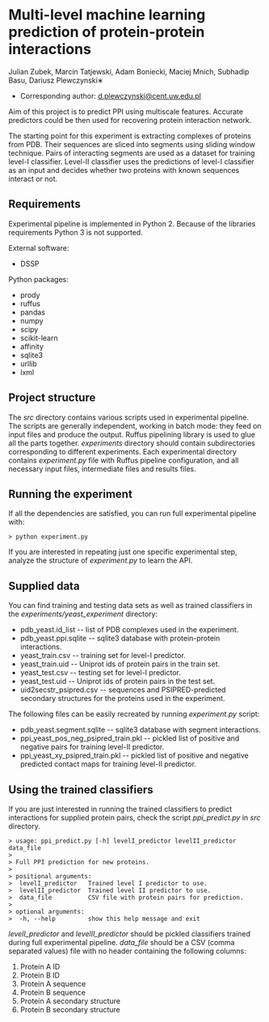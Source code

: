 # Multi-level machine learning prediction of protein-protein interactions #

Julian Zubek, Marcin Tatjewski, Adam Boniecki, Maciej Mnich, Subhadip Basu,
Dariusz Plewczynski∗

* Corresponding author: d.plewczynski@cent.uw.edu.pl

Aim of this project is to predict PPI using multiscale features. Accurate
predictors could be then used for recovering protein interaction network.

The starting point for this experiment is extracting complexes of proteins from PDB.
Their sequences are sliced into segments using sliding
window technique. Pairs of interacting segments are used as a dataset for
training level-I classifier. Level-II classifier uses the predictions of
level-I classifier as an input and decides whether two proteins with known
sequences interact or not.

## Requirements ##

Experimental pipeline is implemented in Python 2. Because of the libraries
requirements Python 3 is not supported.

External software:
* DSSP

Python packages:
* prody
* ruffus
* pandas
* numpy
* scipy
* scikit-learn
* affinity
* sqlite3
* urllib
* lxml

## Project structure ##

The *src* directory contains various scripts used in experimental pipeline.
The scripts are generally independent, working in batch mode: they feed on
input files and produce the output. Ruffus pipelining library is used to
glue all the parts together. *experiments* directory should contain
subdirectories corresponding to different experiments. Each experimental
directory contains *experiment.py* file with Ruffus pipeline configuration,
and all necessary input files, intermediate files and results files.

## Running the experiment ##

If all the dependencies are satisfied, you can run full experimental pipeline
with:

    > python experiment.py

If you are interested in repeating just one specific experimental step,
analyze the structure of *experiment.py* to learn the API.

## Supplied data ##

You can find training and testing data sets as well as trained classifiers
in the *experiments/yeast_experiment* directory:

* pdb_yeast.id_list -- list of PDB complexes used in the experiment.
* pdb_yeast.ppi.sqlite -- sqlite3 database with protein-protein interactions.
* yeast_train.csv -- training set for level-I predictor.
* yeast_train.uid -- Uniprot ids of protein pairs in the train set.
* yeast_test.csv -- testing set for level-I predictor.
* yeast_test.uid -- Uniprot ids of protein pairs in the test set.
* uid2secstr_psipred.csv -- sequences and PSIPRED-predicted secondary structures for the proteins used in the experiment.

The following files can be easily recreated by running *experiment.py* script:

* pdb_yeast.segment.sqlite -- sqlite3 database with segment interactions.
* ppi_yeast_pos_neg_psipred_train.pkl -- pickled list of positive and negative pairs for training level-II predictor.
* ppi_yeast_xy_psipred_train.pkl -- pickled list of positive and negative predicted contact maps for training level-II predictor.

## Using the trained classifiers ##

If you are just interested in running the trained classifiers to predict
interactions for supplied protein pairs, check the script *ppi_predict.py*
in *src* directory.

    > usage: ppi_predict.py [-h] levelI_predictor levelII_predictor data_file
    >
    > Full PPI prediction for new proteins.
    >
    > positional arguments:
    >  levelI_predictor   Trained level I predictor to use.
    >  levelII_predictor  Trained level II predictor to use.
    >  data_file          CSV file with protein pairs for prediction.
    >
    > optional arguments:
    >  -h, --help         show this help message and exit

*levelI_predictor* and *levelII_predictor* should be pickled classifiers
trained during full experimental pipeline. *data_file* should be a CSV
(comma separated values) file with no header containing the following
columns:

1. Protein A ID
2. Protein B ID
3. Protein A sequence
4. Protein B sequence
5. Protein A secondary structure
6. Protein B secondary structure
